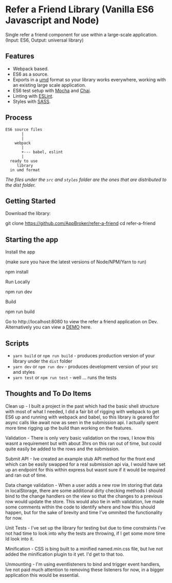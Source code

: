 # Refer a Friend Library (Vanilla ES6 Javascript and Node)

Single refer a friend component for use within a large-scale application.   (Input: ES6, Output: universal library)

## Features

* Webpack based.
* ES6 as a source.
* Exports in a [umd](https://github.com/umdjs/umd) format so your library works everywhere, working with an existing large scale application.
* ES6 test setup with [Mocha](http://mochajs.org/) and [Chai](http://chaijs.com/).
* Linting with [ESLint](http://eslint.org/).
* Styles with [SASS](https://sass-lang.com/).

## Process

```
ES6 source files
       |
       |
    webpack
       |
       +--- babel, eslint
       |
  ready to use
     library
  in umd format
```

*The files under the `src` and `styles` folder are the ones that are distributed to the dist folder.*

## Getting Started
Download the library:

git clone https://github.com/AppBroker/refer-a-friend
cd refer-a-friend

## Starting the app
Install the app

(make sure you have the latest versions of Node/NPM/Yarn to run)

npm install


Run Locally


npm run dev


Build


npm run build


Go to http://localhost:8080 to view the refer a friend application on Dev. Alternatively you can view a [DEMO](https://refer-a-friend.eu-gb.mybluemix.net) here.

## Scripts

* `yarn build` or `npm run build` - produces production version of your library under the `dist` folder
* `yarn dev` or `npm run dev` - produces development version of your src and styles
* `yarn test` or `npm run test` - well ... runs the tests

## Thoughts and To Do Items
Clean up - I built a project in the past which had the basic shell structure with most of what I needed, I did a fair bit of rigging with webpack to get ES6 up and running with webpack and babel, so this library is geared for async calls like await now as seen in the submission api. I actually spent more time rigging up the build than working on the features.

Validation - There is only very basic validation on the rows, I know this wasnt a requirement but with about 3hrs on this ran out of time, but could quite easily be added to the rows and the submission.

Submit API - Ive created an example stub API method for the front end which can be easily swapped for a real submission api via, I would have set up an endpoint for this within express but wasnt sure if it would be required and ran out of time. 

Data change validation - When a user adds a new row Im storing that data in localStorage, there are some additional dirty checking methods I should bind to the change handlers on the view so that the changes to a previous row would update the store. This would also tie in with validation, Ive made some comments within the code to identify where and how this should happen, but for the sake of brevity and time I've ommited the functionality for now.

Unit Tests - I've set up the library for testing but due to time constraints I've not had time to look into why the tests are throwing, if I get some more time Id look into it.

Minification - CSS is bing built to a minified named.min.css file, but Ive not added the minification plugin to it yet. I'd get to that too.

Unmounting - I'm using eventlisteners to bind and trigger event handlers, Ive not paid much attention to removing these listeners for now, in a bigger application this would be essential.

